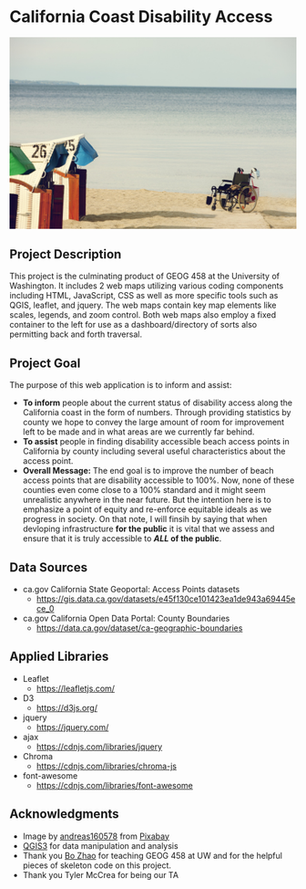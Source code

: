 # California Coast Disability Access
![beachWheelchair](img/beachWheelchair.jpg)
## Project Description
This project is the culminating product of GEOG 458 at the University of Washington. It includes 2 web maps utilizing various coding components including HTML, JavaScript, CSS as well as more specific tools such as QGIS, leaflet, and jquery. The web maps contain key map elements like scales, legends, and zoom control. Both web maps also employ a fixed container to the left for use as a dashboard/directory of sorts also permitting back and forth traversal.
## Project Goal
The purpose of this web application is to inform and assist:
- **To inform** people about the current status of disability access along the California coast in the form of numbers. Through providing statistics by county we hope to convey the large amount of room for improvement left to be made and in what areas are we currently far behind.
- **To assist** people in finding disability accessible beach access points in California by county including several useful characteristics about the access point.
- **Overall Message:** The end goal is to improve the number of beach access points that are disability accessible to 100%. Now, none of these counties even come close to a 100% standard and it might seem unrealistic anywhere in the near future. But the intention here is to emphasize a point of equity and re-enforce equitable ideals as we progress in society. On that note, I will finsih by saying that when devloping infrastructure **for the public** it is vital that we assess and ensure that it is truly accessible to ***ALL* of the public**.

## Data Sources

- ca.gov California State Geoportal: Access Points datasets
  - https://gis.data.ca.gov/datasets/e45f130ce101423ea1de943a69445ece_0
- ca.gov California Open Data Portal: County Boundaries
  - https://data.ca.gov/dataset/ca-geographic-boundaries

## Applied Libraries

- Leaflet
  - https://leafletjs.com/
- D3
  - https://d3js.org/
- jquery
  - https://jquery.com/
- ajax
  - https://cdnjs.com/libraries/jquery
- Chroma
  - https://cdnjs.com/libraries/chroma-js
- font-awesome
  - https://cdnjs.com/libraries/font-awesome

## Acknowledgments
- Image by <a href="https://pixabay.com/users/andreas160578-2383079/?utm_source=link-attribution&amp;utm_medium=referral&amp;utm_campaign=image&amp;utm_content=2082941">andreas160578</a> from <a href="https://pixabay.com/?utm_source=link-attribution&amp;utm_medium=referral&amp;utm_campaign=image&amp;utm_content=2082941">Pixabay</a>
- <a href="https://www.qgis.org/en/site/">QGIS3</a> for data manipulation and analysis
- Thank you <a href="https://github.com/jakobzhao/">Bo Zhao</a> for teaching GEOG 458 at UW and for the helpful pieces of skeleton code on this project.
- Thank you Tyler McCrea for being our TA
